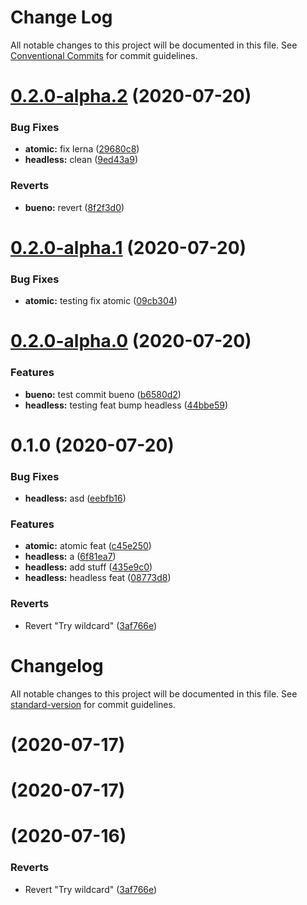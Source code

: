 # Change Log

All notable changes to this project will be documented in this file.
See [Conventional Commits](https://conventionalcommits.org) for commit guidelines.

# [0.2.0-alpha.2](https://bitbucket.org/coveord/ui-kit/compare/v0.2.0-alpha.1...v0.2.0-alpha.2) (2020-07-20)


### Bug Fixes

* **atomic:** fix lerna ([29680c8](https://bitbucket.org/coveord/ui-kit/commits/29680c840246b1c2072188c4fb3a5f0cec210e2b))
* **headless:** clean ([9ed43a9](https://bitbucket.org/coveord/ui-kit/commits/9ed43a946212bcbe3d5e12f5e249edda05242d63))


### Reverts

* **bueno:** revert ([8f2f3d0](https://bitbucket.org/coveord/ui-kit/commits/8f2f3d0dd4bcf1bc1a52db69102fb34bb5567678))





# [0.2.0-alpha.1](https://bitbucket.org/coveord/ui-kit/compare/v0.2.0-alpha.0...v0.2.0-alpha.1) (2020-07-20)


### Bug Fixes

* **atomic:** testing fix atomic ([09cb304](https://bitbucket.org/coveord/ui-kit/commits/09cb304b10de7f50e89a1efbcf2d0a94e79adde2))





# [0.2.0-alpha.0](https://bitbucket.org/coveord/ui-kit/compare/v0.1.0...v0.2.0-alpha.0) (2020-07-20)


### Features

* **bueno:** test commit bueno ([b6580d2](https://bitbucket.org/coveord/ui-kit/commits/b6580d2896af52e91f8040ef4487730677f6f140))
* **headless:** testing feat bump headless ([44bbe59](https://bitbucket.org/coveord/ui-kit/commits/44bbe59715448d8673e0142969240746a6805407))





# 0.1.0 (2020-07-20)


### Bug Fixes

* **headless:** asd ([eebfb16](https://bitbucket.org/coveord/ui-kit/commits/eebfb163de4814ddfbf9ed9b9b47fee872d34221))


### Features

* **atomic:** atomic feat ([c45e250](https://bitbucket.org/coveord/ui-kit/commits/c45e250bd0c81dae470fb246c2616b8cc4ac71a0))
* **headless:** a ([6f81ea7](https://bitbucket.org/coveord/ui-kit/commits/6f81ea78714cd2a9a0a788dc3d10cf2aa27bcdcf))
* **headless:** add stuff ([435e9c0](https://bitbucket.org/coveord/ui-kit/commits/435e9c01511fcd0de9a9f65514cb753a2f1b0444))
* **headless:** headless feat ([08773d8](https://bitbucket.org/coveord/ui-kit/commits/08773d811b8f02fa0ebda280e77cab73227156c9))


### Reverts

* Revert "Try wildcard" ([3af766e](https://bitbucket.org/coveord/ui-kit/commits/3af766e94fd702836bda44081d12f192b2233a31))





# Changelog

All notable changes to this project will be documented in this file. See [standard-version](https://github.com/conventional-changelog/standard-version) for commit guidelines.

# [](https://bitbucket.org/coveord/ui-kit/compare/v0.0.5...v) (2020-07-17)



# [](https://bitbucket.org/coveord/ui-kit/compare/v0.0.4...v) (2020-07-17)



#  (2020-07-16)


### Reverts

* Revert "Try wildcard" ([3af766e](https://bitbucket.org/coveord/ui-kit/commits/3af766e94fd702836bda44081d12f192b2233a31))
